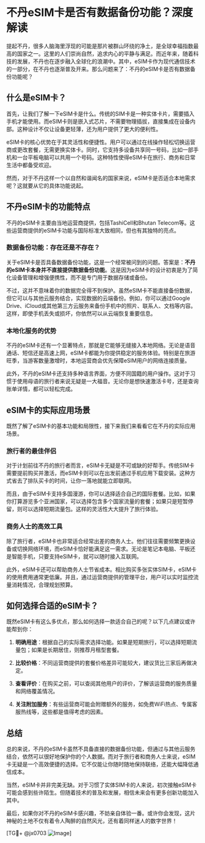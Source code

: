 # 不丹eSIM卡是否有数据备份功能？深度解读

提起不丹，很多人脑海里浮现的可能是那片被群山环绕的净土，是全球幸福指数最高的国家之一。这里的人们崇尚自然，追求内心的平静与满足。而近年来，随着科技的发展，不丹也在逐步融入全球化的浪潮中。其中，eSIM卡作为现代通信技术的一部分，在不丹也逐渐普及开来。那么问题来了：不丹的eSIM卡是否有数据备份功能呢？

## 什么是eSIM卡？

首先，让我们了解一下eSIM卡是什么。传统的SIM卡是一种实体卡片，需要插入手机才能使用。而eSIM卡则是嵌入式芯片，不需要物理插拔，直接集成在设备内部。这种设计不仅让设备更轻薄，还为用户提供了更大的便利性。

eSIM卡的核心优势在于其灵活性和便捷性。用户可以通过在线操作轻松切换运营商或更改套餐，无需更换实体卡。同时，它支持多设备共享同一号码，比如一部手机和一台平板电脑可以共用一个号码。这种特性使得eSIM卡在旅行、商务和日常生活中都备受欢迎。

然而，对于不丹这样一个以自然和谐闻名的国家来说，eSIM卡是否适合本地需求呢？这就要从它的具体功能说起。

## 不丹eSIM卡的功能特点

不丹的eSIM卡主要由当地运营商提供，包括TashiCell和Bhutan Telecom等。这些运营商提供的eSIM卡功能与国际标准大致相同，但也有其独特的亮点。

### 数据备份功能：存在还是不存在？

关于eSIM卡是否具备数据备份功能，这是一个经常被问到的问题。答案是：**不丹的eSIM卡本身并不直接提供数据备份功能**。这是因为eSIM卡的设计初衷是为了简化设备管理和增强便携性，而不是专门用于数据存储或备份。

不过，这并不意味着你的数据完全得不到保护。虽然eSIM卡不能直接备份数据，但它可以与其他云服务结合，实现数据的云端备份。例如，你可以通过Google Drive、iCloud或其他第三方云服务来备份手机中的照片、联系人、文档等内容。这样，即使手机丢失或损坏，你依然可以从云端恢复重要信息。

### 本地化服务的优势

不丹的eSIM卡还有一个显著特点，那就是它能够无缝接入本地网络。无论是语音通话、短信还是高速上网，eSIM卡都能为你提供稳定的服务体验。特别是在旅游旺季，当游客数量激增时，本地运营商会优先保障eSIM用户的网络连接质量。

此外，不丹的eSIM卡还支持多种语言界面，方便不同国籍的用户操作。这对于习惯于使用母语的旅行者来说无疑是一大福音。无论你是想快速激活卡号，还是查询账单详情，都可以轻松完成。

## eSIM卡的实际应用场景

既然了解了eSIM卡的基本功能和局限性，接下来我们来看看它在不丹的实际应用场景。

### 旅行者的最佳伴侣

对于计划前往不丹的旅行者而言，eSIM卡无疑是不可或缺的好帮手。传统SIM卡需要提前购买并激活，而eSIM卡则可以在出发前通过手机应用下载安装。这种方式省去了排队买卡的时间，让你一落地就能立即联网。

而且，由于eSIM卡支持多国漫游，你可以选择适合自己的国际套餐。比如，如果你打算游览多个亚洲国家，可以选择包含多个国家流量的套餐；如果只是短暂停留，则可以选择短期流量包。这样的灵活性大大提升了旅行体验。

### 商务人士的高效工具

除了旅行者，eSIM卡也非常适合经常出差的商务人士。他们往往需要频繁更换设备或切换网络环境，而eSIM卡恰好能满足这一需求。无论是笔记本电脑、平板还是智能手机，只要支持eSIM卡，就可以随时接入互联网。

此外，eSIM卡还可以帮助商务人士节省成本。相比购买多张实体SIM卡，eSIM卡的使用费用通常更低廉。并且，通过运营商提供的管理平台，用户可以实时监控流量消耗情况，合理规划预算。

## 如何选择合适的eSIM卡？

既然eSIM卡有这么多优点，那么如何选择一款适合自己的呢？以下几点建议或许能帮到你：

1. **明确用途**：根据自己的实际需求选择功能。如果是短期旅行，可以选择短期流量包；如果是长期居住，则推荐月租型套餐。
   
2. **比较价格**：不同运营商提供的套餐价格差异可能较大，建议货比三家后再做决定。

3. **查看评价**：在购买之前，可以查阅其他用户的评价，了解该运营商的服务质量和网络覆盖情况。

4. **关注附加服务**：有些运营商可能会附赠额外的服务，如免费WiFi热点、专属客服热线等，这些都是值得考虑的因素。

## 总结

总的来说，不丹的eSIM卡虽然不具备直接的数据备份功能，但通过与其他云服务结合，依然可以很好地保护你的个人数据。而对于旅行者和商务人士来说，eSIM卡无疑是一个高效便捷的选择。它不仅能让你随时随地保持联络，还能大幅降低通信成本。

当然，eSIM卡并非完美无缺。对于习惯了实体SIM卡的人来说，初次接触eSIM卡可能会感到些许陌生。但随着技术的普及和发展，相信未来会有更多创新功能加入其中。

最后，如果你对不丹的eSIM卡感兴趣，不妨亲自体验一番。或许你会发现，这片神秘的土地不仅有着令人陶醉的自然风光，还有着同样迷人的数字世界！

[TG💪+ @jx0703 ![Image](https://github.com/user-attachments/assets/dbca1d08-cadb-493c-b0ec-ad6f7a83f270)]